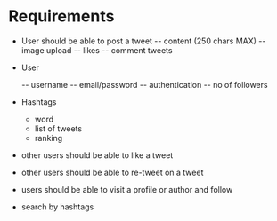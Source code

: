 # Requirements

- User should be able to post a tweet 
    -- content (250 chars MAX)
    -- image upload
    -- likes
    -- comment tweets


- User 

    -- username
    -- email/password
    -- authentication
    -- no of followers

- Hashtags
    - word
    - list of tweets
    - ranking


- other users should be able to like a tweet

- other users should be able to re-tweet on a tweet

- users should be able to visit a profile or author and follow 

- search by hashtags
